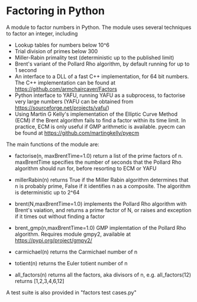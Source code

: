 # Factoring in Python

A module to factor numbers in Python. The module uses several techniques to factor an integer, including 

   - Lookup tables for numbers below 10^6
   - Trial division of primes below 300
   - Miller-Rabin primality test (deterministic up to the published limit)
   - Brent's variant of the Pollard Rho algorithm, by default running for up to 1 second
   - An interface to a DLL of a fast C++ implementation, for 64 bit numbers. The C++ implementation can be found at https://github.com/armchaircaver/Factors
   - Python interface to YAFU, running YAFU as a subprocess, to factorise very large numbers (YAFU can be obtained from https://sourceforge.net/projects/yafu/)
   - Using Martin G Kelly's implementation of the Elliptic Curve Method (ECM) if the Brent algorithm fails to find a factor within its time limit. In practice, ECM is only useful if GMP arithmetic is available. pyecm can be found at https://github.com/martingkelly/pyecm

The main functions of the module are:
- factorise(n, maxBrentTime=1.0) return a list of the prime factors of n. maxBrentTime specifies the number of seconds that the Pollard Rho algorithm should run for, before resorting to ECM or YAFU

- millerRabin(n) returns True if the Miller Rabin algorithm determines that n is probably prime, False if it identifies n as a composite. The algorithm is deterministic up to 2^64

- brent(N,maxBrentTime=1.0) implements the Pollard Rho algorithm with Brent's vaiation, and returns a prime factor of N, or raises and exception if it times out without finding a factor

- brent_gmp(n,maxBrentTime=1.0) GMP implemtation of the Pollard Rho algorithm. Requires module gmpy2, available at https://pypi.org/project/gmpy2/

- carmichael(n) returns the Carmichael number of n

- totient(n) returns the Euler totient number of n
- all_factors(n) returns all the factors, aka divisors of n, e.g. all_factors(12) returns [1,2,3,4,6,12]


A test suite is also provided in "factors test cases.py"



